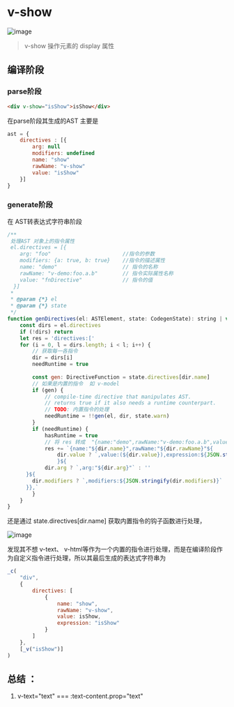 # v-show

![image](https://note.youdao.com/yws/public/resource/fa4a717e0bafc76404a2b7658a9371c6/xmlnote/CA512402653C45D7814F072487200515/8617)

> v-show 操作元素的 display 属性


## 编译阶段

### parse阶段

```html
<div v-show="isShow">isShow</div>
```
在parse阶段其生成的AST 主要是

```js
ast = {
    directives : [{
        arg: null
        modifiers: undefined
        name: "show"
        rawName: "v-show"
        value: "isShow"
    }]
}
```

### generate阶段

在 AST转表达式字符串阶段 

```js
/**
 处理AST 对象上的指令属性
 el.directives = [{
    arg: "foo"                       //指令的参数
    modifiers: {a: true, b: true}    //指令的描述属性
    name: "demo"                     // 指令的名称
    rawName: "v-demo:foo.a.b"        // 指令实际属性名称
    value: "fnDirective"             // 指令的值
  }]
 * 
 * @param {*} el 
 * @param {*} state 
 */
function genDirectives(el: ASTElement, state: CodegenState): string | void {
    const dirs = el.directives
    if (!dirs) return
    let res = 'directives:['
    for (i = 0, l = dirs.length; i < l; i++) {
        // 获取每一各指令
        dir = dirs[i]
        needRuntime = true
       
        const gen: DirectiveFunction = state.directives[dir.name]
        // 如果是内置的指令  如 v-model
        if (gen) {
            // compile-time directive that manipulates AST.
            // returns true if it also needs a runtime counterpart.
            // TODO: 内置指令的处理
            needRuntime = !!gen(el, dir, state.warn)
        }
        if (needRuntime) {
            hasRuntime = true
            // 将 res 转成  "{name:"demo",rawName:"v-demo:foo.a.b",value:(fnDirective),expression:"fnDirective",arg:"foo",modifiers:{"a":true,"b":true}},"
            res += `{name:"${dir.name}",rawName:"${dir.rawName}"${
                dir.value ? `,value:(${dir.value}),expression:${JSON.stringify(dir.value)}` : ''
                }${
            dir.arg ? `,arg:"${dir.arg}"` : ''
      }${
        dir.modifiers ? `,modifiers:${JSON.stringify(dir.modifiers)}` : ''
      }},`
        }
    }
}
```
还是通过 state.directives[dir.name] 获取内置指令的钩子函数进行处理，

![image](https://note.youdao.com/yws/public/resource/fa4a717e0bafc76404a2b7658a9371c6/xmlnote/A0E0F444AAAF47EDA9C9D45F68078381/8590)

发现其不想 v-text、 v-html等作为一个内置的指令进行处理，而是在编译阶段作为自定义指令进行处理，所以其最后生成的表达式字符串为

```js
_c(
    "div",
    {
        directives: [
            {
                name: "show",
                rawName: "v-show",
                value: isShow,
                expression: "isShow"
            }
        ]
    },
    [_v("isShow")]
)
```

## 

## 总结 ：

1. v-text="text"  ===  :text-content.prop="text"